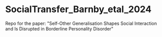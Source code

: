 # SocialTransfer_Barnby_etal_2024
Repo for the paper: "Self-Other Generalisation Shapes Social Interaction and Is Disrupted in Borderline Personality Disorder"
